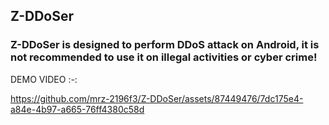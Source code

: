 ## Z-DDoSer
### Z-DDoSer is designed to perform DDoS attack on Android, it is not recommended to use it on illegal activities or cyber crime!

DEMO VIDEO
:-:
<!-- <video src="github.com/mrz-2196f3/Z-DDoSer/blob/main/Z-DDoSerDEMO_1920x1080.mp4"/> -->


https://github.com/mrz-2196f3/Z-DDoSer/assets/87449476/7dc175e4-a84e-4b97-a665-76ff4380c58d

